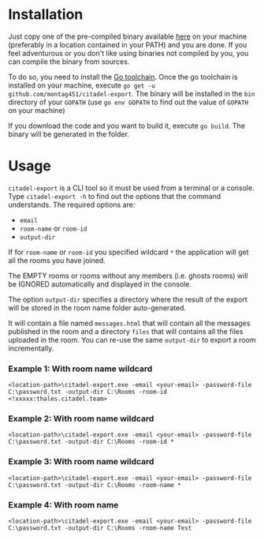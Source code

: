 # Installation #

Just copy one of the pre-compiled binary available
[here](https://github.com/montag451/citadel-export/releases/latest) on
your machine (preferably in a location contained in your PATH) and you
are done. If you feel adventurous or you don't like using binaries not
compiled by you, you can compile the binary from sources. 

To do so,
you need to install the [Go toolchain](https://golang.org/dl/). Once
the go toolchain is installed on your machine, execute `go get -u
github.com/montag451/citadel-export`. The binary will be installed in
the `bin` directory of your `GOPATH` (use `go env GOPATH` to find out
the value of `GOPATH` on your machine)

If you download the code and you want to build it, execute `go build`. The binary will be generated in the folder.

# Usage #

`citadel-export` is a CLI tool so it must be used from a terminal or a
console. Type `citadel-export -h` to find out the options that the
command understands. The required options are:

- `email`
- `room-name` or `room-id`
- `output-dir`

If for `room-name` or `room-id` you specified wildcard `*` the application will get all the rooms you have joined.

The EMPTY rooms or rooms without any members (i.e. ghosts rooms) will be IGNORED automatically and displayed in the console.

The option `output-dir` specifies a directory where the result of the export will be stored in the room name folder auto-generated. 

It will contain a file named `messages.html` that will contain all the messages published in the room and a directory `files` that will contains all the files uploaded in the room. You can re-use the same `output-dir` to export a room incrementally.


### Example 1: With room name wildcard
```
<location-path>\citadel-export.exe -email <your-email> -password-file C:\password.txt -output-dir C:\Rooms -room-id <!xxxxx:thales.citadel.team>
```

### Example 2: With room name wildcard
```
<location-path>\citadel-export.exe -email <your-email> -password-file C:\password.txt -output-dir C:\Rooms -room-id *
```

### Example 3: With room name wildcard
```
<location-path>\citadel-export.exe -email <your-email> -password-file C:\password.txt -output-dir C:\Rooms -room-name *
```

### Example 4: With room name
```
<location-path>\citadel-export.exe -email <your-email> -password-file C:\password.txt -output-dir C:\Rooms -room-name Test
```
